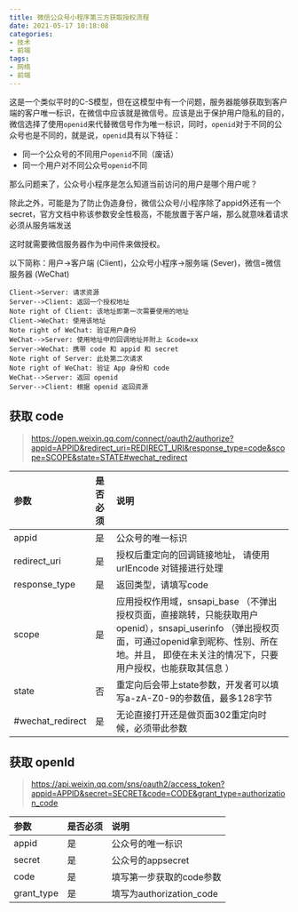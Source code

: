 ```yaml
---
title: 微信公众号小程序第三方获取授权流程
date: 2021-05-17 10:18:08
categories:
- 技术
- 前端
tags:
- 网络
- 前端
---
```




这是一个类似平时的C-S模型，但在这模型中有一个问题，服务器能够获取到客户端的客户唯一标识，在微信中应该就是微信号。应该是出于保护用户隐私的目的，微信选择了使用`openid`来代替微信号作为唯一标识，同时，`openid`对于不同的公众号也是不同的，就是说，`openid`具有以下特征：

- 同一个公众号的不同用户`openid`不同（废话）
- 同一个用户对不同公众号`openid`不同

那么问题来了，公众号小程序是怎么知道当前访问的用户是哪个用户呢？

除此之外，可能是为了防止伪造身份，微信公众号/小程序除了appid外还有一个secret，官方文档中称该参数安全性极高，不能放置于客户端，那么就意味着请求必须从服务端发送

这时就需要微信服务器作为中间件来做授权。

<!--more-->

以下简称：用户->客户端 (Client)，公众号小程序->服务端 (Sever)，微信=微信服务器 (WeChat)



```sequence
Client->Server: 请求资源
Server-->Client: 返回一个授权地址
Note right of Client: 该地址即第一次需要使用的地址
Client->WeChat: 使用该地址
Note right of WeChat: 验证用户身份
WeChat-->Server: 使用地址中的回调地址并附上 &code=xx
Server->WeChat: 携带 code 和 appid 和 secret
Note right of Server: 此处第二次请求
Note right of WeChat: 验证 App 身份和 code
WeChat-->Server: 返回 openid
Server-->Client: 根据 openid 返回资源
```





## 获取 code

> https://open.weixin.qq.com/connect/oauth2/authorize?appid=APPID&redirect_uri=REDIRECT_URI&response_type=code&scope=SCOPE&state=STATE#wechat_redirect

| 参数             | 是否必须 | 说明                                                         |
| :--------------- | :------- | :----------------------------------------------------------- |
| appid            | 是       | 公众号的唯一标识                                             |
| redirect_uri     | 是       | 授权后重定向的回调链接地址， 请使用 urlEncode 对链接进行处理 |
| response_type    | 是       | 返回类型，请填写code                                         |
| scope            | 是       | 应用授权作用域，snsapi_base （不弹出授权页面，直接跳转，只能获取用户openid），snsapi_userinfo （弹出授权页面，可通过openid拿到昵称、性别、所在地。并且， 即使在未关注的情况下，只要用户授权，也能获取其信息 ） |
| state            | 否       | 重定向后会带上state参数，开发者可以填写a-zA-Z0-9的参数值，最多128字节 |
| #wechat_redirect | 是       | 无论直接打开还是做页面302重定向时候，必须带此参数            |





## 获取 openId

> https://api.weixin.qq.com/sns/oauth2/access_token?appid=APPID&secret=SECRET&code=CODE&grant_type=authorization_code

| 参数       | 是否必须 | 说明                     |
| :--------- | :------- | :----------------------- |
| appid      | 是       | 公众号的唯一标识         |
| secret     | 是       | 公众号的appsecret        |
| code       | 是       | 填写第一步获取的code参数 |
| grant_type | 是       | 填写为authorization_code |
